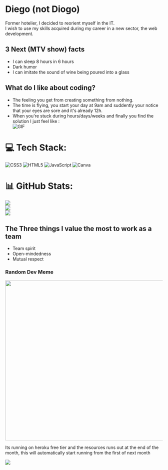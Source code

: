 # Diego (not Diogo)

Former hotelier, I decided to reorient myself in the IT.  
I wish to use my skills acquired during my career in a new sector,
the web development.

## 3 Next (MTV show) facts
- I can sleep 8 hours in 6 hours
- Dark humor
- I can imitate the sound of wine being poured into a glass

## What do I like about coding?
- The feeling you get from creating something from nothing.
- The time is flying, you start your day at 9am and suddently your notice that your eyes are sore and it's already 12h.
- When you're stuck during hours/days/weeks and finally you find the solution I just feel like : <br>
![GIF](https://media.giphy.com/media/12NUbkX6p4xOO4/giphy.gif "Magic" )

# 💻 Tech Stack:
![CSS3](https://img.shields.io/badge/css3-%231572B6.svg?style=plastic&logo=css3&logoColor=white) ![HTML5](https://img.shields.io/badge/html5-%23E34F26.svg?style=plastic&logo=html5&logoColor=white) ![JavaScript](https://img.shields.io/badge/javascript-%23323330.svg?style=plastic&logo=javascript&logoColor=%23F7DF1E) ![Canva](https://img.shields.io/badge/Canva-%2300C4CC.svg?style=plastic&logo=Canva&logoColor=white)
# 📊 GitHub Stats:
![](https://github-readme-stats.vercel.app/api?username=Kyubs1610&theme=synthwave&hide_border=false&include_all_commits=false&count_private=false)<br/>
![](https://github-readme-streak-stats.herokuapp.com/?user=Kyubs1610&theme=synthwave&hide_border=false)<br/>
![](https://github-readme-stats.vercel.app/api/top-langs/?username=Kyubs1610&theme=synthwave&hide_border=false&include_all_commits=false&count_private=false&layout=compact)

## The Three things I value the most to work as a team
- Team spirit
- Open-mindedness
- Mutual respect

### Random Dev Meme
<img src="https://random-memer.herokuapp.com/" width="512px"/>

Its running on heroku free tier and the resources runs out at the end of the month, this will automatically start running from the first of next month

[![](https://visitcount.itsvg.in/api?id=Kyubs1610&icon=0&color=0)](https://visitcount.itsvg.in)
